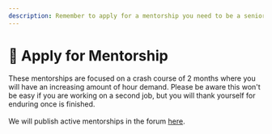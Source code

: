 ```yaml
---
description: Remember to apply for a mentorship you need to be a senior dev.
---
```


# 🙋 Apply for Mentorship

These mentorships are focused on a crash course of 2 months where you will have an increasing amount of hour demand. Please be aware this won't be easy if you are working on a second job, but you will thank yourself for enduring once is finished.\
\
We will publish active mentorships in the forum [here](https://forum.ethernautdao.io/c/mentorships/6).
